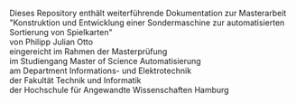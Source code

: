 Dieses Repository enthält weiterführende Dokumentation zur Masterarbeit <br>
"Konstruktion und Entwicklung einer Sondermaschine zur automatisierten Sortierung von Spielkarten" <br>
von Philipp Julian Otto <br>
eingereicht im Rahmen der Masterprüfung <br>
im Studiengang Master of Science Automatisierung <br>
am Department Informations- und Elektrotechnik <br>
der Fakultät Technik und Informatik <br>
der Hochschule für Angewandte Wissenschaften Hamburg
